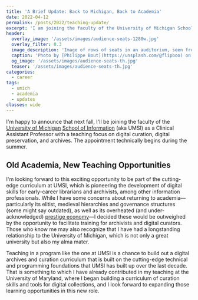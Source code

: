 ```yaml
---
title: 'A Brief Update: Back to Michigan, Back to Academia'
date: 2022-04-12
permalink: /posts/2022/teaching-update/
excerpt: 'I am joining the faculty of the University of Michigan School of Information in fall 2022 to teach archives and digital curation.'
header:
  overlay_image: '/assets/images/audience-seats-1280w.jpg'
  overlay_filter: 0.3
  image_description: 'Image of rows of seats in an auditorium, seen from above. One person, studying a musical score and wearing a black long-sleeved shirt, is visible sitting in one of the seats.'
  caption: 'Photo by [Philippe Bout](https://unsplash.com/@flipboo) on [Unsplash](https://unsplash.com/photos/93W0xn4961g)'
  og_image: '/assets/images/audience-seats-th.jpg'
  teaser: '/assets/images/audience-seats-th.jpg' 
categories:
  - career
tags:
  - umich
  - academia
  - updates
classes: wide
---
```


I'm happy to announce that next fall,
I'll be joining the faculty of the [University of Michigan](https://www.umich.edu/) [School of Information](https://si.umich.edu/) (aka UMSI)
as a Clinical Assistant Professor with a teaching focus on digital curation,
digital preservation, and archives. The appointment technically begins during the summer. 

## Old Academia, New Teaching Opportunities

I'm looking forward to this exciting opportunity to be part of
the cutting-edge curriculum at UMSI, which is pioneering the development of 
digital skills for early-career librarians and archivists, among other
information professionals. 
While I have some concerns about returning to academia&mdash;particularly its elitist, medieval hierarchies and governance structures (some might say outdated),
as well as its overheated (and under-acknowledged) [prestige economy](https://katinarogers.com/2018/11/15/the-problem-with-prestige/)&mdash;I decided these would be outweighed by
the opportunity to facilitate training for archivists and digital curators. Those who know me may also recognize that I have had a longstanding
relationship to the University of Michigan, which is not only a great university
but also my alma mater.

Teaching in a program like the one at UMSI is a chance to build out a digital archives and curation curriculum
that is built on the cutting-edge technical and programming foundations
that UMSI has built up over the last decade. That is something to which
I have already contributed in my teaching
at the University of Maryland, where I began building a curriculum of
curation skills and tools for digital collections, and I look forward to
expanding those learning opportunities in this new role. 
